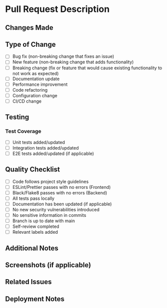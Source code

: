 # Pull Request Description

## Changes Made
<!-- Provide a clear and concise description of the changes -->

## Type of Change
- [ ] Bug fix (non-breaking change that fixes an issue)
- [ ] New feature (non-breaking change that adds functionality)
- [ ] Breaking change (fix or feature that would cause existing functionality to not work as expected)
- [ ] Documentation update
- [ ] Performance improvement
- [ ] Code refactoring
- [ ] Configuration change
- [ ] CI/CD change

## Testing
<!-- Describe the tests you ran and how to reproduce them -->

### Test Coverage
- [ ] Unit tests added/updated
- [ ] Integration tests added/updated
- [ ] E2E tests added/updated (if applicable)

## Quality Checklist
- [ ] Code follows project style guidelines
- [ ] ESLint/Prettier passes with no errors (Frontend)
- [ ] Black/Flake8 passes with no errors (Backend)
- [ ] All tests pass locally
- [ ] Documentation has been updated (if applicable)
- [ ] No new security vulnerabilities introduced
- [ ] No sensitive information in commits
- [ ] Branch is up to date with main
- [ ] Self-review completed
- [ ] Relevant labels added

## Additional Notes
<!-- Any additional information that reviewers should know -->

## Screenshots (if applicable)
<!-- Add screenshots to help explain your changes -->

## Related Issues
<!-- Link to related issues using #issue-number -->

## Deployment Notes
<!-- Any special considerations for deployment? -->
